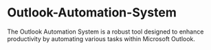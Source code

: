 # Outlook-Automation-System
The Outlook Automation System is a robust tool designed to enhance productivity by automating various tasks within Microsoft Outlook. 
